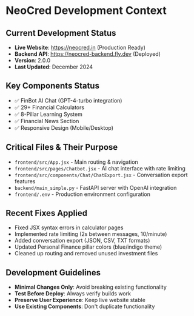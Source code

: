# NeoCred Development Context

## Current Development Status
- **Live Website**: https://neocred.in (Production Ready)
- **Backend API**: https://neocred-backend.fly.dev (Deployed)
- **Version**: 2.0.0
- **Last Updated**: December 2024

## Key Components Status
- ✅ FinBot AI Chat (GPT-4-turbo integration)
- ✅ 29+ Financial Calculators
- ✅ 8-Pillar Learning System
- ✅ Financial News Section
- ✅ Responsive Design (Mobile/Desktop)

## Critical Files & Their Purpose
- `frontend/src/App.jsx` - Main routing & navigation
- `frontend/src/pages/Chatbot.jsx` - AI chat interface with rate limiting
- `frontend/src/components/Chat/ChatExport.jsx` - Conversation export features
- `backend/main_simple.py` - FastAPI server with OpenAI integration
- `frontend/.env` - Production environment configuration

## Recent Fixes Applied
- Fixed JSX syntax errors in calculator pages
- Implemented rate limiting (2s between messages, 10/minute)
- Added conversation export (JSON, CSV, TXT formats)
- Updated Personal Finance pillar colors (blue/indigo theme)
- Cleaned up routing and removed unused investment files

## Development Guidelines
- **Minimal Changes Only**: Avoid breaking existing functionality
- **Test Before Deploy**: Always verify builds work
- **Preserve User Experience**: Keep live website stable
- **Use Existing Components**: Don't duplicate functionality